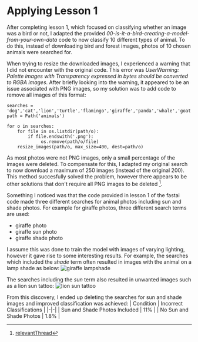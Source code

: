 # Applying Lesson 1
After completing lesson 1, which focused on classifying whether an image was a bird or not, I adapted the provided _00-is-it-a-bird-creating-a-model-from-your-own-data_ code to now classify 10 different types of animal. To do this, instead of downloading bird and forest images, photos of 10 chosen animals were searched for. 

When trying to resize the downloaded images, I experienced a warning that I did not encounter with the original code. This error was _UserWarning: Palette images with Transparency expressed in bytes should be converted to RGBA images_. After briefly looking into the warning, it appeared to be an issue associated with PNG images, so my solution was to add code to remove all images of this format:
```
searches = 'dog','cat','lion','turtle','flamingo','giraffe','panda','whale','goat','chicken'
path = Path('animals')

for o in searches:
    for file in os.listdir(path/o): 
        if file.endswith('.png'):
             os.remove(path/o/file)
    resize_images(path/o, max_size=400, dest=path/o)
```

As most photos were not PNG images, only a small percentage of the images were deleted. To compensate for this, I adapted my original search to now download a maximum of 250 images (instead of the original 200). This method succesfully solved the problem, however there appears to be other solutions that don't require all PNG images to be deleted [^1].

Something I noticed was that the code provided in lesson 1 of the fastai code made three different searches for animal photos including sun and shade photos. For example for giraffe photos, three different search terms are used: 
- giraffe photo
- giraffe sun photo
- giraffe shade photo

I assume this was done to train the model with images of varying lighting, however it gave rise to some interesting results. For example, the searches which included the _shade_ term often resulted in images with the animal on a lamp shade as below:
![giraffe lampshade](https://cdn.notonthehighstreet.com/fs/15/ef/b5bb-3c1c-430a-a39e-e281ddc90e0e/original_giraffes-lampshade.jpg)

The searches including the _sun_ term also resulted in unwanted images such as a lion sun tattoo: 
![lion sun tattoo](https://s-media-cache-ak0.pinimg.com/736x/91/6e/ff/916effac525e26e7420f54790722800f.jpg)

From this discovery, I ended up deleting the searches for sun and shade images and improved classification was achieved:
| Condition | Incorrect Classifications |
|-|-|
| Sun and Shade Photos Included | 11% |
| No Sun and Shade Photos | 1.8% |

[^1]: [relevantThread](https://stackoverflow.com/questions/70839890/pil-remove-error-userwarning-palette-images-with-transparency-expressed-in-byt)
